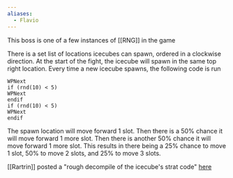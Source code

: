 ```yaml
---
aliases:
  - Flavio
---
```

This boss is one of a few instances of [[RNG]] in the game

There is a set list of locations icecubes can spawn, ordered in a clockwise direction. At the start of the fight, the icecube will spawn in the same top right location. Every time a new icecube spawns, the following code is run

```
WPNext
if (rnd(10) < 5)
WPNext
endif
if (rnd(10) < 5)
WPNext
endif
```

The spawn location will move forward 1 slot. Then there is a 50% chance it will move forward 1 more slot. Then there is another 50% chance it will move forward 1 more slot. This results in there being a 25% chance to move 1 slot, 50% to move 2 slots, and 25% to move 3 slots.

[[Rartrin]] posted a "rough decompile of the icecube's strat code" [here](https://discord.com/channels/313375426112389123/416998863467970583/1199163872515477544)